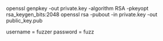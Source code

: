 openssl genpkey -out private.key -algorithm RSA -pkeyopt rsa_keygen_bits:2048
openssl rsa -pubout -in private.key -out public_key.pub

username = fuzzer
password = fuzz